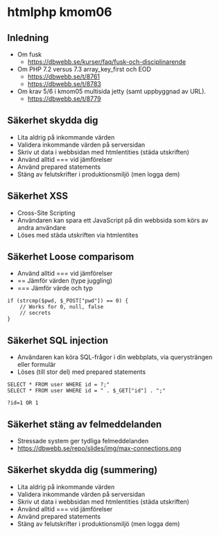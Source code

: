 htmlphp kmom06
============================



Inledning
----------------------------

* Om fusk
    * https://dbwebb.se/kurser/faq/fusk-och-disciplinarende
* Om PHP 7.2 versus 7.3 array_key_first och EOD
    * https://dbwebb.se/t/8761
    * https://dbwebb.se/t/8783
* Om krav 5/6 i kmom05 multisida jetty (samt uppbyggnad av URL).
    * https://dbwebb.se/t/8779



Säkerhet skydda dig
----------------------------

* Lita aldrig på inkommande värden
* Validera inkommande värden på serversidan
* Skriv ut data i webbsidan med htmlentities (städa utskriften)
* Använd alltid === vid jämförelser
* Använd prepared statements
* Stäng av felutskrifter i produktionsmiljö (men logga dem)



Säkerhet XSS
----------------------------

* Cross-Site Scripting
* Användaren kan spara ett JavaScript på din webbsida som körs av andra användare
* Löses med städa utskriften via htmlentites



Säkerhet Loose comparisom
----------------------------

* Använd alltid === vid jämförelser
* == Jämför värden (type juggling)
* === Jämför värde och typ

```
if (strcmp($pwd, $_POST["pwd"]) == 0) {
    // Works for 0, null, false
    // secrets
}
```



Säkerhet SQL injection
----------------------------

* Användaren kan köra SQL-frågor i din webbplats, via querysträngen eller formulär
* Löses (till stor del) med prepared statements

```
SELECT * FROM user WHERE id = ?;"
SELECT * FROM user WHERE id = " . $_GET["id"] . ";"

?id=1 OR 1
```



Säkerhet stäng av felmeddelanden
----------------------------

* Stressade system ger tydliga felmeddelanden
* https://dbwebb.se/repo/slides/img/max-connections.png



Säkerhet skydda dig (summering)
----------------------------

* Lita aldrig på inkommande värden
* Validera inkommande värden på serversidan
* Skriv ut data i webbsidan med htmlentities (städa utskriften)
* Använd alltid === vid jämförelser
* Använd prepared statements
* Stäng av felutskrifter i produktionsmiljö (men logga dem)
